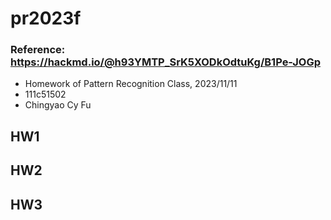 # pr2023f
### Reference: https://hackmd.io/@h93YMTP_SrK5XODkOdtuKg/B1Pe-JOGp
- Homework of Pattern Recognition Class, 2023/11/11
- 111c51502
- Chingyao Cy Fu

## HW1 [](https://github.com/fu402138670/pr2023f/tree/main/hw01)
## HW2 [](https://github.com/fu402138670/pr2023f/tree/main/hw02)
## HW3 [](https://github.com/fu402138670/pr2023f/tree/main/hw03)


